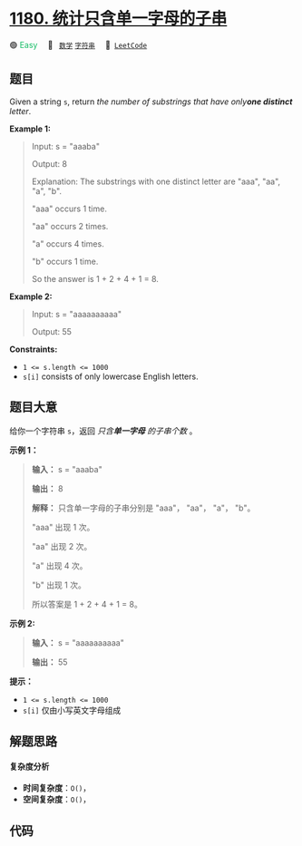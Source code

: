 # [1180. 统计只含单一字母的子串](https://leetcode.com/problems/count-substrings-with-only-one-distinct-letter)

🟢 <font color=#15bd66>Easy</font>&emsp; 🔖&ensp; [`数学`](/tag/math.md) [`字符串`](/tag/string.md)&emsp; 🔗&ensp;[`LeetCode`](https://leetcode.com/problems/count-substrings-with-only-one-distinct-letter)

## 题目

Given a string `s`, return _the number of substrings that have only**one
distinct** letter_.



**Example 1:**

> Input: s = "aaaba"
> 
> Output: 8
> 
> Explanation: The substrings with one distinct letter are "aaa", "aa", "a", "b".
> 
> "aaa" occurs 1 time.
> 
> "aa" occurs 2 times.
> 
> "a" occurs 4 times.
> 
> "b" occurs 1 time.
> 
> So the answer is 1 + 2 + 4 + 1 = 8.

**Example 2:**

> Input: s = "aaaaaaaaaa"
> 
> Output: 55

**Constraints:**

  * `1 <= s.length <= 1000`
  * `s[i]` consists of only lowercase English letters.


## 题目大意

给你一个字符串 `s`，返回 _只含**单一字母** 的子串个数_ 。

**示例 1：**

> 
> 
> 
> 
> 
> **输入：** s = "aaaba"
> 
> **输出：** 8
> 
> **解释：** 只含单一字母的子串分别是 "aaa"， "aa"， "a"， "b"。
> 
> "aaa" 出现 1 次。
> 
> "aa" 出现 2 次。
> 
> "a" 出现 4 次。
> 
> "b" 出现 1 次。
> 
> 所以答案是 1 + 2 + 4 + 1 = 8。
> 
> 

**示例 2:**

> 
> 
> 
> 
> 
> **输入：** s = "aaaaaaaaaa"
> 
> **输出：** 55
> 
> 



**提示：**

  * `1 <= s.length <= 1000`
  * `s[i]` 仅由小写英文字母组成


## 解题思路

#### 复杂度分析

- **时间复杂度**：`O()`，
- **空间复杂度**：`O()`，

## 代码

```javascript

```